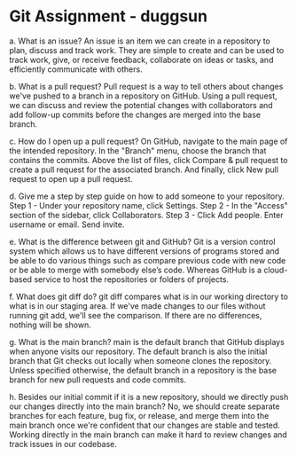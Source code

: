 # Git Assignment - duggsun
a.	What is an issue?
An issue is an item we can create in a repository to plan, discuss and track work. They are simple to create and can be used to track work, give, or receive feedback, collaborate on ideas or tasks, and efficiently communicate with others.

b.	What is a pull request?
Pull request is a way to tell others about changes we've pushed to a branch in a repository on GitHub. Using a pull request, we can discuss and review the potential changes with collaborators and add follow-up commits before the changes are merged into the base branch.

c.	How do I open up a pull request?
On GitHub, navigate to the main page of the intended repository. In the "Branch" menu, choose the branch that contains the commits. Above the list of files, click Compare & pull request to create a pull request for the associated branch. And finally, click New pull request to open up a pull request.

d.	Give me a step by step guide on how to add someone to your repository.
Step 1 - Under your repository name, click Settings. 
Step 2 - In the "Access" section of the sidebar, click Collaborators. 
Step 3 - Click Add people. Enter username or email. Send invite.

e.	What is the difference between git and GitHub?
Git is a version control system which allows us to have different versions of programs stored and be able to do various things such as compare previous code with new code or be able to merge with somebody else’s code. Whereas GitHub is a cloud-based service to host the repositories or folders of projects. 

f.	What does git diff do?
git diff compares what is in our working directory to what is in our staging area. If we've made changes to our files without running git add, we'll see the comparison. If there are no differences, nothing will be shown.

g.	What is the main branch?
main is the default branch that GitHub displays when anyone visits our repository. The default branch is also the initial branch that Git checks out locally when someone clones the repository. Unless specified otherwise, the default branch in a repository is the base branch for new pull requests and code commits.

h.	Besides our initial commit if it is a new repository, should we directly push our changes directly into the main branch?
No, we should create separate branches for each feature, bug fix, or release, and merge them into the main branch once we're confident that our changes are stable and tested. Working directly in the main branch can make it hard to review changes and track issues in our codebase.
